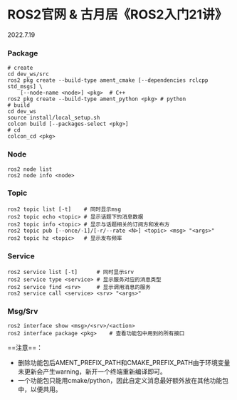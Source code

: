 # ROS2官网 & 古月居《ROS2入门21讲》

2022.7.19



### Package

```shell
# create
cd dev_ws/src
ros2 pkg create --build-type ament_cmake [--dependencies rclcpp std_msgs] \ 
	[--node-name <node>] <pkg> 	# C++
ros2 pkg create --build-type ament_python <pkg>	# python
# build
cd dev_ws
source install/local_setup.sh
colcon build [--packages-select <pkg>]
# cd
colcon_cd <pkg>
```

### Node

```shell
ros2 node list
ros2 node info <node>
```

### Topic

```shell
ros2 topic list [-t]	# 同时显示msg
ros2 topic echo <topic>	# 显示话题下的消息数据
ros2 topic info <topic> # 显示与话题相关的订阅方和发布方
ros2 topic pub [--once/-1]/[-r/--rate <N>] <topic> <msg> "<args>"
ros2 topic hz <topic>	# 显示发布频率
```

### Service

```shell
ros2 service list [-t]		# 同时显示srv
ros2 service type <service>	# 显示服务对应的消息类型
ros2 service find <srv>		# 显示调用消息的服务
ros2 service call <service> <srv> "<args>"
```

### Msg/Srv

```shell
ros2 interface show <msg>/<srv>/<action>
ros2 interface package <pkg>	# 查看功能包中用到的所有接口
```

==注意==：

* 删除功能包后AMENT_PREFIX_PATH和CMAKE_PREFIX_PATH由于环境变量未更新会产生warning，新开一个终端重新编译即可。
* 一个功能包只能用cmake/python，因此自定义消息最好额外放在其他功能包中，以便共用。
